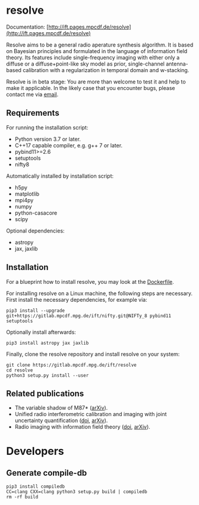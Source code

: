 # resolve

Documentation:
[http://ift.pages.mpcdf.de/resolve](http://ift.pages.mpcdf.de/resolve)

Resolve aims to be a general radio aperature synthesis algorithm.  It is based
on Bayesian principles and formulated in the language of information field
theory.  Its features include single-frequency imaging with either only a
diffuse or a diffuse+point-like sky model as prior, single-channel antenna-based
calibration with a regularization in temporal domain and w-stacking.

Resolve is in beta stage: You are more than welcome to test it and help to make
it applicable.  In the likely case that you encounter bugs, please contact me
via [email](mailto:c@philipp-arras.de).

## Requirements

For running the installation script:

- Python version 3.7 or later.
- C++17 capable compiler, e.g. g++ 7 or later.
- pybind11>=2.6
- setuptools
- nifty8

Automatically installed by installation script:

- h5py
- matplotlib
- mpi4py
- numpy
- python-casacore
- scipy

Optional dependencies:

- astropy
- jax, jaxlib

## Installation

For a blueprint how to install resolve, you may look at the [Dockerfile](./Dockerfile).

For installing resolve on a Linux machine, the following steps are necessary.
First install the necessary dependencies, for example via:

    pip3 install --upgrade git+https://gitlab.mpcdf.mpg.de/ift/nifty.git@NIFTy_8 pybind11 setuptools

Optionally install afterwards:

    pip3 install astropy jax jaxlib

Finally, clone the resolve repository and install resolve on your system:

    git clone https://gitlab.mpcdf.mpg.de/ift/resolve
    cd resolve
    python3 setup.py install --user

## Related publications

- The variable shadow of M87* ([arXiv](https://arxiv.org/abs/2002.05218)).
- Unified radio interferometric calibration and imaging with joint uncertainty quantification ([doi](https://doi.org/10.1051/0004-6361/201935555), [arXiv](https://arxiv.org/abs/1903.11169)).
- Radio imaging with information field theory ([doi](https://doi.org/10.23919/EUSIPCO.2018.8553533), [arXiv](https://arxiv.org/abs/1803.02174v1)).

# Developers

## Generate compile-db

    pip3 install compiledb
    CC=clang CXX=clang python3 setup.py build | compiledb
    rm -rf build
